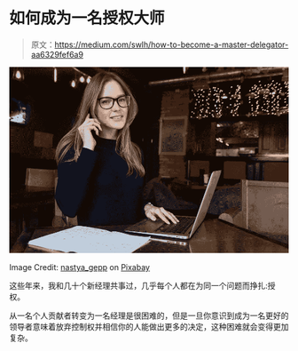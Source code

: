 # 如何成为一名授权大师

> 原文：<https://medium.com/swlh/how-to-become-a-master-delegator-aa6329fef6a9>

![](img/0b09ee3940e24745d4981cfbbf40cd5e.png)

Image Credit: [nastya_gepp](https://pixabay.com/photos/business-lady-woman-girl-computer-3560917/) on [Pixabay](http://pixabay.com)

这些年来，我和几十个新经理共事过，几乎每个人都在为同一个问题而挣扎:授权。

从一名个人贡献者转变为一名经理是很困难的，但是一旦你意识到成为一名更好的领导者意味着放弃控制权并相信你的人能做出更多的决定，这种困难就会变得更加复杂。